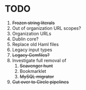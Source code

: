 # TODO

1. ~~Frozen string literals~~
2. Out of organization URL scopes?
  1. Organization URLs
3. Dublin core?
4. Replace old Haml files
5. Legacy input types
6. ~~Legacy Gemfiles?~~
7. Investigate full removal of
   1. ~~Scavenger hunt~~
   2. Bookmarklet
   3. ~~MySQL migrator~~
8. ~~Cut over to Circle pipelines~~
